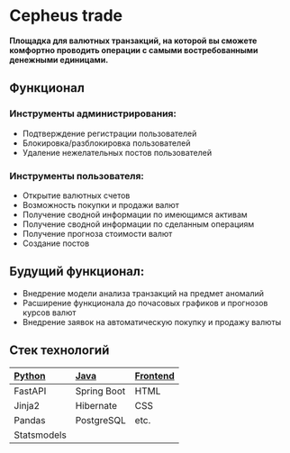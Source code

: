# Сepheus trade
**Площадка для валютных транзакций, на которой вы сможете комфортно проводить операции с самыми 
востребованными денежными единицами.**
## Функционал 
### Инструменты администрирования:
* Подтверждение регистрации пользователей
* Блокировка/разблокировка пользователей
* Удаление нежелательных постов пользователей
### Инструменты пользователя:
* Открытие валютных счетов
* Возможность покупки и продажи валют
* Получение сводной информации по имеющимся активам
* Получение сводной информации по сделанным операциям
* Получение прогноза стоимости валют
* Создание постов
## Будущий функционал:
* Внедрение модели анализа транзакций на предмет аномалий
* Расширение функционала до почасовых графиков и прогнозов курсов валют
* Внедрение заявок на автоматическую покупку и продажу валюты
## Стек технологий 
| [Python](https://github.com/cepheus-team/sovcombank/tree/python) | [Java](https://github.com/cepheus-team/sovcombank/tree/java-dev)           | [Frontend](https://github.com/cepheus-team/sovcombank/tree/front)  |
| :------------- |:-------------| :-----|
| FastAPI      | Spring Boot | HTML |
| Jinja2      | Hibernate      |   CSS  |
| Pandas | PostgreSQL      |   etc.  |
| Statsmodels |       |     |
 

